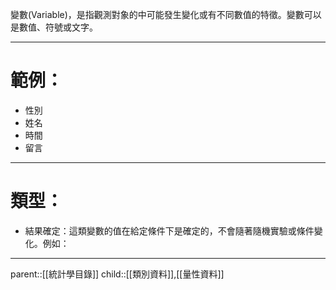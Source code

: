 變數(Variable)，是指觀測對象的中可能發生變化或有不同數值的特徵。變數可以是數值、符號或文字。
- - -
# 範例：
- 性別
- 姓名
- 時間
- 留言
- - -
# 類型：
- 結果確定：這類變數的值在給定條件下是確定的，不會隨著隨機實驗或條件變化。例如：
- - -
parent::[[統計學目錄]]
child::[[類別資料]],[[量性資料]]